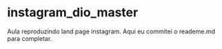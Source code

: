 # instagram_dio_master
Aula reproduzindo land page instagram.
Aqui eu commitei o reademe.md para completar.
